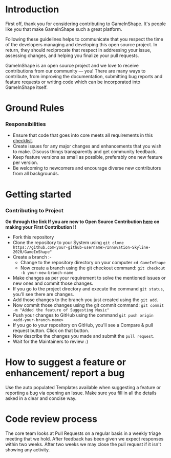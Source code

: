 # Introduction

First off, thank you for considering contributing to GameInShape. It's people like you that make GameInShape such a great platform.

Following these guidelines helps to communicate that you respect the time of the developers managing and developing this open source project. In return, they should reciprocate that respect in addressing your issue, assessing changes, and helping you finalize your pull requests.

GameInShape is an open source project and we love to receive contributions from our community — you! There are many ways to contribute, from improving the documentation, submitting bug reports and feature requests or writing code which can be incorporated into GameInShape itself.


# Ground Rules
### Responsibilities
 * Ensure that code that goes into core meets all requirements in this [checklist](https://github.com/Innovation-Skyline-2020/GameInShape/blob/main/requirements.txt).
 * Create issues for any major changes and enhancements that you wish to make. Discuss things transparently and get community feedback.
 * Keep feature versions as small as possible, preferably one new feature per version.
 * Be welcoming to newcomers and encourage diverse new contributors from all backgrounds.
 
 
# Getting started
### Contributing to Project
**Go through the link If you are new to Open Source Contribution [here](https://github.com/firstcontributions/first-contributions) on making your First Contribution !!**
- Fork this repository
- Clone the repository to your System using `git clone https://github.com<your-github-username>/Innovation-Skyline-2020/GameInShape"`
- Create a branch :-
   - Change to the repository directory on your computer `cd GameInShape`
   - Now create a branch using the git checkout command: `git checkout -b your-new-branch-name`
- Make changes as per your requirement to solve the mentioned issues or new ones and commit those changes.
- If you go to the project directory and execute the command `git status`, you'll see there are changes. 
- Add those changes to the branch you just created using the `git add`. 
- Now commit those changes using the git commit command: `git commit -m "Added the feature of Suggesting Music"`
- Push your changes to GitHub using the command `git push origin <add-your-branch-name>`
- If you go to your repository on GitHub, you'll see a Compare & pull request button. Click on that button.
- Now describe the changes you made and submit the `pull request`.
- Wait for the Maintainers to review :)

# How to suggest a feature or enhancement/ report a bug
Use the auto populated Templates available when suggesting a feature or reporting a bug via opening an Issue. Make sure you fill in all the details asked in a clear and concise way.  

# Code review process

The core team looks at Pull Requests on a regular basis in a weekly triage meeting that we hold.
After feedback has been given we expect responses within two weeks. After two weeks we may close the pull request if it isn't showing any activity.
